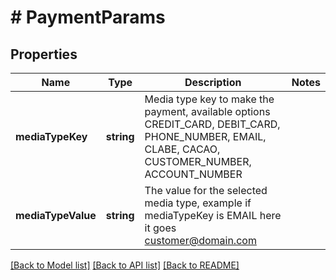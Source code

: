 # # PaymentParams

## Properties

Name | Type | Description | Notes
------------ | ------------- | ------------- | -------------
**mediaTypeKey** | **string** | Media type key to make the payment, available options CREDIT_CARD, DEBIT_CARD, PHONE_NUMBER, EMAIL, CLABE, CACAO, CUSTOMER_NUMBER, ACCOUNT_NUMBER |
**mediaTypeValue** | **string** | The value for the selected media type, example if mediaTypeKey is EMAIL here it goes customer@domain.com |

[[Back to Model list]](../../README.md#models) [[Back to API list]](../../README.md#endpoints) [[Back to README]](../../README.md)
